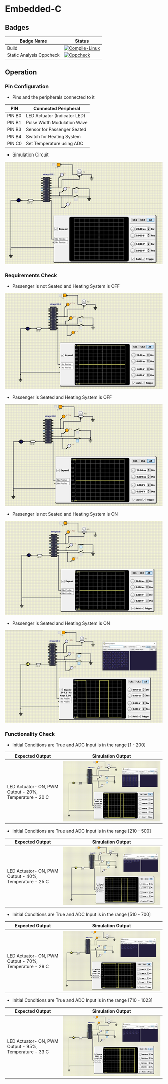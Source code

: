 # Embedded-C

## Badges
| Badge Name | Status |
|----|----|
| Build | [![Compile-Linux](https://github.com/Gobikumaar-Sivagnanam/Embedded-C/actions/workflows/compile_linux.yml/badge.svg)](https://github.com/Gobikumaar-Sivagnanam/Embedded-C/actions/workflows/compile_linux.yml) |
| Static Analysis Cppcheck | [![Cppcheck](https://github.com/Gobikumaar-Sivagnanam/Embedded-C/actions/workflows/cppcheck.yml/badge.svg)](https://github.com/Gobikumaar-Sivagnanam/Embedded-C/actions/workflows/cppcheck.yml) |

## Operation 

### Pin Configuration 

*   Pins and the peripherals connected to it

| PIN | Connected Peripheral |
|-----|----------------------|
| PIN B0 | LED Actuator (Indicator LED) |
| PIN B1 | Pulse Width Modulation Wave |
| PIN B3 | Sensor for Passenger Seated |
| PIN B4 | Switch for Heating System |
| PIN C0 | Set Temperature using ADC |

*   Simulation Circuit
<img src="/simulation/Circuit_Configuration.JPG">

### Requirements Check 

*   Passenger is not Seated and Heating System is OFF
<img src="/simulation/Operation_No_Switch.JPG">

*   Passenger is Seated and Heating System is OFF
<img src="/simulation/Operation_One_Switch_2.JPG">

*   Passenger is not Seated and Heating System is ON
<img src="/simulation/Operation_One_Switch_1.JPG">

*   Passenger is Seated and Heating System is ON
<img src="/simulation/Operation_Two_Switch.JPG">

### Functionality Check

*   Initial Conditions are True and ADC Input is in the range \[1 - 200\]

| Expected Output | Simulation Output |
|-----------------|-------------------|
| LED Actuator- ON, PWM Output - 20%, Temperature - 20 C | <img src="/simulation/Operation_Two_Switch_Case1.JPG"> |

*   Initial Conditions are True and ADC Input is in the range \[210 - 500\]

| Expected Output | Simulation Output |
|-----------------|-------------------|
| LED Actuator- ON, PWM Output - 40%, Temperature - 25 C | <img src="/simulation/Operation_Two_Switch_Case2.JPG"> |

*   Initial Conditions are True and ADC Input is in the range \[510 - 700\]

| Expected Output | Simulation Output |
|-----------------|-------------------|
| LED Actuator- ON, PWM Output - 70%, Temperature - 29 C | <img src="/simulation/Operation_Two_Switch_Case3.JPG"> |

*   Initial Conditions are True and ADC Input is in the range \[710 - 1023\]

| Expected Output | Simulation Output |
|-----------------|-------------------|
| LED Actuator- ON, PWM Output - 95%, Temperature - 33 C | <img src="/simulation/Operation_Two_Switch_Case4.JPG"> |


